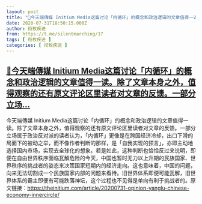 ```yaml
---
layout: post
title: "📎今天端傳媒 Initium Media这篇讨论「内循环」的概念和政治逻辑的文章值得一读。除了文章本身之外，值得观察的还有原文评论区里读者对文章的反馈。一部分立场"
date: 2020-07-31T18:50:15.000Z
author: 衔枚疾进
from: https://t.me/silentmarching/17
tags: [ 衔枚疾进 ]
categories: [ 衔枚疾进 ]
---
```

<!--1596221415000-->
[📎今天端傳媒 Initium Media这篇讨论「内循环」的概念和政治逻辑的文章值得一读。除了文章本身之外，值得观察的还有原文评论区里读者对文章的反馈。一部分立场...](https://t.me/silentmarching/17)
------

<div>
<p>今天端傳媒 Initium Media这篇讨论「内循环」的概念和政治逻辑的文章值得一读。除了文章本身之外，值得观察的还有原文评论区里读者对文章的反馈。一部分立场属于政治反对派的读者认为，「内循环」更像是在跨国经济冷却，出口下滑的局面下的被动之举，而不像作者判断的那样，是「自我实现的预言」，亦即主动地选择国内市场，实现去全球化的想象。若是如此，这种判断也恰恰反过来说明，即便在自由世界秩序面临瓦解危险的今天，中国也暂时无力以上升期的民族国家、世界秩序的挑战者的姿态来决策国家短期内的经济走向。这也意味着，中国的问题，向来无法切割成一个民族国家内部的问题来看待。旧世界体系即便可能瓦解，旧世界体系的霸主即便有可能跌落神坛，这个过程也不见得是单向有利于挑战者的。原文链接：<a href="https://theinitium.com/article/20200731-opinion-yanglu-chinese-economy-innercircle/" target="_blank" rel="noopener">https://theinitium.com/article/20200731-opinion-yanglu-chinese-economy-innercircle/</a></p>
</div>
